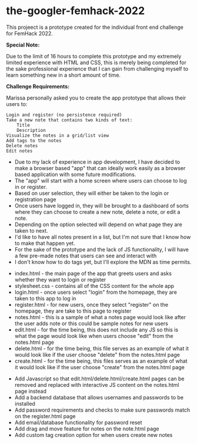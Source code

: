 # the-googler-femhack-2022
This projeect is a prototype created for the individual front end challenge for FemHack 2022.


<strong>Special Note:</strong>


 Due to the limit of 16 hours to complete this prototype and my extremely limited experience with HTML and CSS, this is merely being completed for the sake professional experience that I can gain from challenging myself to learn something new in a short amount of time.



<strong>Challenge Requirements:</strong>


Marissa personally asked you to create the app prototype that allows their users to:

    Login and register (no persistence required)
    Take a new note that contains two kinds of text:
        Title
        Description
    Visualize the notes in a grid/list view
    Add tags to the notes
    Delete notes
    Edit notes
    

<!-----------------------------
Initial Planning:
------------------------------->

- Due to my lack of experience in app development, I have decided to make a browser based "app" that can ideally work easily as a browser based application with some future modifications.
- The "app" will start with a home screen where users can choose to log in or register.
- Based on user selection, they will either be taken to the login or registration page
- Once users have logged in, they will be brought to a dashboard of sorts where they can choose to create a new note, delete a note, or edit a note.
- Depending on the option selected will depend on what page they are taken to next.
- I'd like to have all notes present in a list, but I'm not sure that I know how to make that happen yet.
- For the sake of the prototype and the lack of JS functionality, I will have a few pre-made notes that users can see and interact with
- I don't know how to do tags yet, but I'll explore the MDN as time permits.


<!-----------------------------
Descriptions of Files included:
------------------------------->

- index.html - the main page of the app that greets users and asks whether they want to login or register
- stylesheet.css - contains all of the CSS content for the whole app
- login.html - once users select "login" from the homepage, they are taken to this app to log in
- register.html - for new users, once they select "register" on the homepage, they are take to this page to register
- notes.html - this is a sample of what a notes page would look like after the user adds note or this could be sample notes for new users
- edit.html - for the time being, this does not include any JS so this is what the page would look like when users choose "edit" from the notes.html page
- delete.html - for the time being, this file serves as an example of what it would look like if the user choose "delete" from the notes.html page
- create.html - for the time being, this files serves as an example of what it would look like if the user choose "create" from the notes.html page

<!-----------------------------
Future Improvements:
------------------------------->
- Add Javascript so that edit.html/delete.html/create.html pages can be removed and replaced with interactive JS content on the notes.html page instead
- Add a backend database that allows usernames and passwords to be installed
- Add password requirements and checks to make sure passwords match on the register.html page
- Add email/database functionality for password reset
- Add drag and move feature for notes on the note.html page
- Add custom tag creation option for when users create new notes
